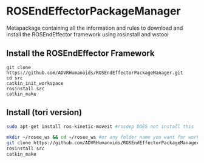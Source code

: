 # ROSEndEffectorPackageManager
Metapackage containing all the information and rules to download and install the ROSEndEffector framework using rosinstall and wstool

## Install the ROSEndEffector Framework

```
git clone https://github.com/ADVRHumanoids/ROSEndEffectorPackageManager.git
cd src
catkin_init_workspace
rosinstall src
catkin_make
```

## Install (tori version)
~~~bash
sudo apt-get install ros-kinetic-moveit #rosdep DOES not install this

mkdir ~/rosee_ws && cd ~/rosee_ws #or any folder name you want for workspace
git clone https://github.com/ADVRHumanoids/ROSEndEffectorPackageManager.git . #note the dot
rosinstall src
catkin_make
~~~
